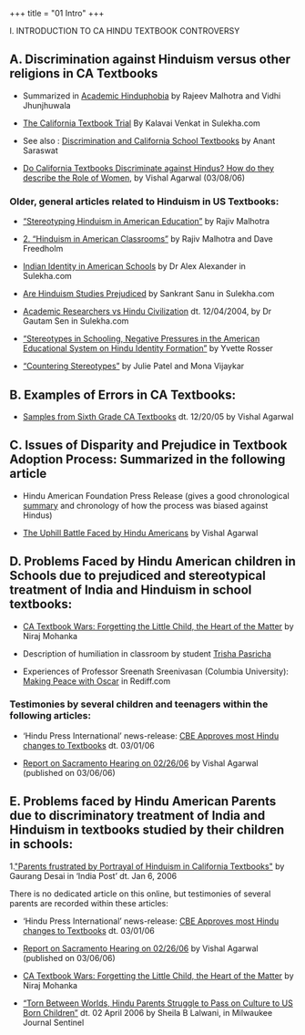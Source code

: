 +++
title = "01 Intro"
+++

I. INTRODUCTION TO CA HINDU TEXTBOOK CONTROVERSY

## A. Discrimination against Hinduism versus other religions in CA Textbooks

- Summarized in [Academic Hinduphobia](https://web.archive.org/web/20110728120743/http://outlookindia.com/full.asp?fodname=20060210&fname=hinduphobia&sid=1) by Rajeev Malhotra and Vidhi Jhunjhuwala


- [The California Textbook Trial](https://web.archive.org/web/20110728120743/http://www.sulekha.com/blogs/blogdisplay.aspx?contributor=Kalavai%20Venkat) By Kalavai Venkat in Sulekha.com


- See also : [Discrimination and California School Textbooks](https://web.archive.org/web/20110728120743/http://www.eshiusa.org/ESHI_Anant_TextbookJan2006.shtml) by Anant Saraswat


- [Do California Textbooks Discriminate against Hindus? How do they describe the Role of Women](https://web.archive.org/web/20110728120743/http://www.india-forum.com/articles/98/1), by Vishal Agarwal (03/08/06)

### Older, general articles related to Hinduism in US Textbooks:

- [“Stereotyping Hinduism in American Education”](https://web.archive.org/web/20110728120743/http://www.sulekha.com/blogs/blogdisplay.aspx?cid=970) by Rajiv Malhotra


- [2\. “Hinduism in American Classrooms”](https://web.archive.org/web/20110728120743/http://www.sulekha.com/blogs/blogdisplay.aspx?cid=4419) by Rajiv Malhotra and Dave Freedholm


- [Indian Identity in American Schools](https://web.archive.org/web/20110728120743/http://www.sulekha.com/blogs/blogdisplay.aspx?cid=40752) by Dr Alex Alexander in Sulekha.com


- [Are Hinduism Studies Prejudiced](https://web.archive.org/web/20110728120743/http://www.sulekha.com/blogs/blogdisplay.aspx?cid=4499) by Sankrant Sanu in Sulekha.com


- [Academic Researchers vs Hindu Civilization](https://web.archive.org/web/20110728120743/http://www.sulekha.com/blogs/blogdisplay.aspx?cid=3606) dt. 12/04/2004, by Dr Gautam Sen in Sulekha.com


- [“Stereotypes in Schooling, Negative Pressures in the American Educational System on Hindu Identity Formation”](https://web.archive.org/web/20110728120743/http://www.mssu.edu/projectsouthasia/tsa/VIN1/Rosser.shtml) by Yvette Rosser


- [“Countering Stereotypes”](https://web.archive.org/web/20110728120743/http://64.233.179.104/search?q=cache:F2c97Ehbbb8J:www.mercurynews.com/mld/mercurynews/living/education/11773251.htm%3Ftemplate%3DcontentModules/printstory.jsp+Countering+Stereotypes&hl=en&gl=us&ct=clnk&cd=6) by Julie Patel and Mona Vijaykar

## B. Examples of Errors in CA Textbooks:

- [Samples from Sixth Grade CA Textbooks](https://web.archive.org/web/20110728120743/http://www.eshiusa.org/Documents/SamplesCATextbook2005.shtml) dt. 12/20/05 by Vishal Agarwal

## C. Issues of Disparity and Prejudice in Textbook Adoption Process: Summarized in the following article

- Hindu American Foundation Press Release (gives a good chronological [summary](https://web.archive.org/web/20110728120743/http://www.hinduamericanfoundation.org/campaigns_education_california_summary.shtml) and chronology of how the process was biased against Hindus)


- [The Uphill Battle Faced by Hindu Americans](https://web.archive.org/web/20110728120743/http://www.india-forum.com/articles/83/1/) by Vishal Agarwal

## D. Problems Faced by Hindu American children in Schools due to prejudiced and stereotypical treatment of India and Hinduism in school textbooks:

- [CA Textbook Wars: Forgetting the Little Child, the Heart of the Matter](https://web.archive.org/web/20110728120743/http://www.india-forum.com/articles/90/1/) by Niraj Mohanka


- Description of humiliation in classroom by student [Trisha Pasricha](https://web.archive.org/web/20110728120743/http://www.hvk.org/articles/1003/0.html)


- Experiences of Professor Sreenath Sreenivasan (Columbia University): [Making Peace with Oscar](https://web.archive.org/web/20110728120743/http://www.rediff.com/news/2000/mar/25clint.shtml) in Rediff.com

### Testimonies by several children and teenagers within the following articles:

- ‘Hindu Press International’ news-release: [CBE Approves most Hindu changes to Textbooks](https://web.archive.org/web/20110728120743/http://www.hinduismtoday.com/hpi/2006/3/1.shtml#1) dt. 03/01/06


- [Report on Sacramento Hearing on 02/26/06](https://web.archive.org/web/20110728120743/http://www.india-forum.com/articles/95/1) by Vishal Agarwal (published on 03/06/06)

## E. Problems faced by Hindu American Parents due to discriminatory treatment of India and Hinduism in textbooks studied by their children in schools:

1.["Parents frustrated by Portrayal of Hinduism in California Textbooks"](html/IndiaPost_01-06-06.shtml) by Gaurang Desai in ‘India Post’ dt. Jan 6, 2006

There is no dedicated article on this online, but testimonies of several parents are recorded within these articles:

- ‘Hindu Press International’ news-release: [CBE Approves most Hindu changes to Textbooks](https://web.archive.org/web/20110728120743/http://www.hinduismtoday.com/hpi/2006/3/1.shtml#1) dt. 03/01/06


- [Report on Sacramento Hearing on 02/26/06](https://web.archive.org/web/20110728120743/http://www.india-forum.com/articles/95/1) by Vishal Agarwal (published on 03/06/06)


- [CA Textbook Wars: Forgetting the Little Child, the Heart of the Matter](https://web.archive.org/web/20110728120743/http://www.india-forum.com/articles/90/1/) by Niraj Mohanka


- [“Torn Between Worlds, Hindu Parents Struggle to Pass on Culture to US Born Children”](https://web.archive.org/web/20110728120743/http://www.jsonline.com/story/index.aspx?id=412753) dt. 02 April 2006 by Sheila B Lalwani, in Milwaukee Journal Sentinel